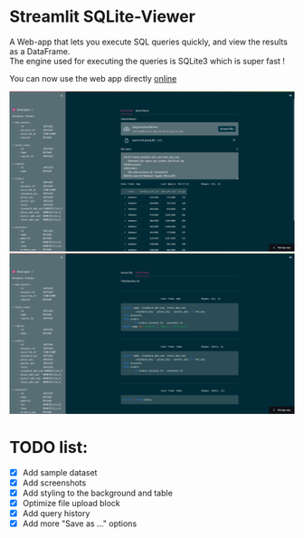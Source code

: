 # Streamlit SQLite-Viewer

A Web-app that lets you execute SQL queries quickly, and view the results
as a DataFrame.  
The engine used for executing the queries is SQLite3 which is super fast !

You can now use the web app directly [online](https://shner-elmo-streamlit-sqlite-viewer-main-8a6xhp.streamlitapp.com/)

![Image](Screenshot-1.png)
![Image](Screenshot-2.png)

# TODO list:
- [x] Add sample dataset
- [x] Add screenshots
- [x] Add styling to the background and table
- [x] Optimize file upload block
- [x] Add query history
- [x] Add more "Save as ..." options
